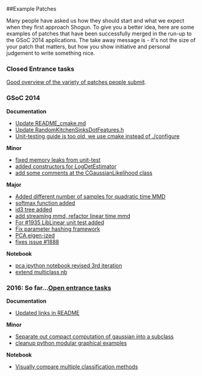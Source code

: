 ##Example Patches

Many people have asked us how they should start and what we expect when they first approach Shogun. To give you a better idea, here are some examples of patches that have been successfully merged in the run-up to the GSoC 2014 applications. The take away message is - it's not the size of your patch that matters, but how you show initiative and personal judgement to write something nice. 

### Closed Entrance tasks
[Good overview of the variety of patches people submit](https://github.com/shogun-toolbox/shogun/issues?utf8=✓&q=is%3Aissue+is%3Aclosed+label%3Aentrance+). 

### GSoC 2014

**Documentation**

* [Update README_cmake.md](https://github.com/shogun-toolbox/shogun/pull/2058)
* [Update RandomKitchenSinksDotFeatures.h](https://github.com/shogun-toolbox/shogun/pull/2038)
* [Unit-testing guide is too old, we use cmake instead of ./configure](https://github.com/shogun-toolbox/shogun/pull/1933)

**Minor**

* [fixed memory leaks from unit-test](https://github.com/shogun-toolbox/shogun/pull/1992)
* [added constructors for LogDetEstimator](https://github.com/shogun-toolbox/shogun/pull/1940)
* [add some comments at the CGaussianLikelihood class](https://github.com/shogun-toolbox/shogun/pull/1977)

**Major**

* [Added different number of samples for quadratic time MMD](https://github.com/shogun-toolbox/shogun/pull/2022)
* [softmax function added](https://github.com/shogun-toolbox/shogun/pull/1997)
* [id3 tree added](https://github.com/shogun-toolbox/shogun/pull/1970)
* [add streaming mmd, refactor linear time mmd](https://github.com/shogun-toolbox/shogun/pull/1959)
* [For #1935 LibLinear unit test added](https://github.com/shogun-toolbox/shogun/pull/1945)
* [Fix parameter hashing framework](https://github.com/shogun-toolbox/shogun/pull/1922)
* [PCA eigen-ized](https://github.com/shogun-toolbox/shogun/pull/1915)
* [fixes issue #1888](https://github.com/shogun-toolbox/shogun/pull/1939)

**Notebook**
* [pca ipython notebook revised 3rd iteration](https://github.com/shogun-toolbox/shogun/pull/2028)
* [extend multiclass nb](https://github.com/shogun-toolbox/shogun/pull/1914)

### 2016: So far...[Open entrance tasks](https://github.com/shogun-toolbox/shogun/labels/entrance)
**Documentation**
 * [Updated links in README](https://github.com/shogun-toolbox/shogun/pull/3031)

**Minor**

* [Separate out compact computation of gaussian into a subclass](https://github.com/shogun-toolbox/shogun/pull/3027)
* [cleanup python modular graphical examples](https://github.com/shogun-toolbox/shogun/pull/3045)

**Notebook**
* [Visually compare multiple classification methods](https://github.com/shogun-toolbox/shogun/pull/3019)
